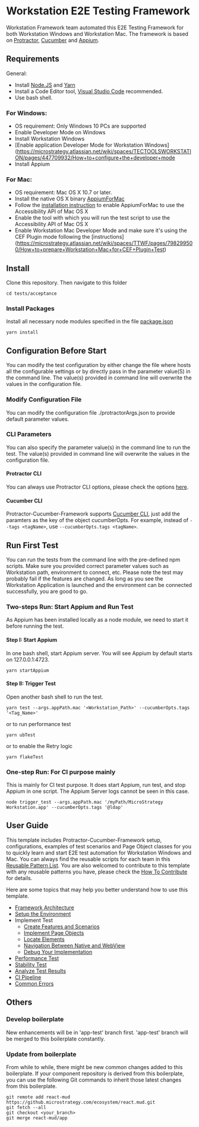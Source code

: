 
# Workstation E2E Testing Framework

Workstation Framework team automated this E2E Testing Framework for both Workstation Windows and Workstation Mac. The framework is based on [Protractor](https://github.com/angular/protractor), [Cucumber](https://github.com/cucumber/cucumber) and [Appium](http://appium.io/).
## Requirements
General:
- Install [Node.JS](https://nodejs.org) and [Yarn](https://github.com/yarnpkg/yarn)
- Install a Code Editor tool, [Visual Studio Code](https://code.visualstudio.com/) recommended.
- Use bash shell.
### For Windows:
- OS requirement: Only Windows 10 PCs are supported
- Enable Developer Mode on Windows
- Install Workstation Windows
- [Enable application Developer Mode for Workstation Windows](https://microstrategy.atlassian.net/wiki/spaces/TECTOOLSWORKSTATION/pages/447709932/How+to+configure+the+developer+mode
- Install Appium
### For Mac:
- OS requirement: Mac OS X 10.7 or later.
- Install the native OS X binary [AppiumForMac](https://github.com/appium/appium-for-mac/releases/tag/v0.3.0)
- Follow the [installation instruction](https://github.com/appium/appium-for-mac#109-1010-1011-1012) to enable AppiumForMac to use the Accessibility API of Mac OS X
- Enable the tool with which you will run the test script to use the Accessibility API of Mac OS X
- Enable Workstation Mac Developer Mode and make sure it's using the CEF Plugin mode following the [instructions] (https://microstrategy.atlassian.net/wiki/spaces/TTWF/pages/798299500/How+to+prepare+Workstation+Mac+for+CEF+Plugin+Test)

## Install
Clone this repository. Then navigate to this folder
```
cd tests/acceptance
```
### Install Packages
Install all necessary node modules specified in the file [package.json](./package.json)
```
yarn install
```

## Configuration Before Start
You can modify the test configuration by either change the file where hosts all the configurable settings or by directly pass in the parameter value(S) in the command line. The value(s) provided in command line will overwrite the values in the configuration file.

### Modify Configuration File
You can modify the configuration file ./protractorArgs.json to provide default parameter values.

### CLI Parameters
You can also specify the parameter value(s) in the command line to run the test. The value(s) provided in command line will overwrite the values in the configuration file.

#### Protractor CLI
You can always use Protractor CLI options, please check the options [here](https://github.com/angular/protractor/blob/master/lib/cli.ts).

#### Cucumber CLI

Protractor-Cucumber-Framework supports [Cucumber CLI](https://github.com/cucumber/cucumber-js/blob/master/docs/cli.md), just add the paramters as the key of the object cucumberOpts. For example, instead of `--tags <tagName>`, use `--cucumberOpts.tags <tagName>`.

## Run First Test
You can run the tests from the command line with the pre-defined npm scripts. Make sure you provided correct parameter values such as Workstation path, environment to connect, etc. Please note the test may probably fail if the features are changed. As long as you see the Workstation Application is launched and the environment can be connected successfully, you are good to go.
### Two-steps Run: Start Appium and Run Test
As Appium has been installed locally as a node module, we need to start it before running the test.
#### Step I: Start Appium
In one bash shell, start Appium server. You will see Appium by default starts on 127.0.0.1:4723.
```
yarn startAppium
```
#### Step II: Trigger Test
Open another bash shell to run the test.

```
yarn test --args.appPath.mac '<Workstation_Path>' --cucumberOpts.tags '<Tag_Name>'
```
or to run performance test
```
yarn ubTest
```
or to enable the Retry logic

```
yarn flakeTest
```

### One-step Run: For CI purpose mainly
This is mainly for CI test purpose. It does start Appium, run test, and stop Appium in one script. The Appium Server logs cannot be seen in this case.
```
node trigger_test --args.appPath.mac '/myPath/MicroStrategy Workstation.app' --cucumberOpts.tags '@ldap'
```

## User Guide
This template includes Protractor-Cucumber-Framework setup, configurations, examples of test scenarios and Page Object classes for you to quickly learn and start E2E test automation for Workstation Windows and Mac. You can always find the reusable scripts for each team in this [Reusable Pattern List](docs/reusable-pattern-list.md). You are also welcomed to contribute to this template with any reusable patterns you have, please check the [How To Contribute](docs/how-to-contribute.md) for details.

Here are some topics that may help you better understand how to use this template.
* [Framework Architecture](docs/framework-architecture.md)
* [Setup the Environment](docs/setup-and-run.md)
* Implement Test
    * [Create Features and Scenarios](docs/create-cucumber-features-scenarios.md)
    * [Implement Page Objects](docs/page-objects.md)
    * [Locate Elements](docs/how-to-locate-elements.md)
    * [Navigation Between Native and WebView](docs/navigate-between-native-and-webview.md)
    * [Debug Your Implementation](docs/debug.md)
* [Performance Test](docs/performance-test.md)
* [Stability Test](docs/stability-test.md)
* [Analyze Test Results](docs/test_results.md)
* [CI Pipeline](docs/ci-pipeline.md)
* [Common Errors](docs/common-errors.md)

## Others

### Develop boilerplate
New enhancements will be in 'app-test' branch first. 'app-test' branch will be merged to this boilerplate constantly.

### Update from boilerplate
From while to while, there might be new common changes added to this boilerplate. If your component repository is derived from this boilerplate, you can use the following Git commands to inherit those latest changes from this boilerplate.

```
git remote add react-mud https://github.microstrategy.com/ecosystem/react.mud.git
git fetch --all
git checkout <your_branch>
git merge react-mud/app
```